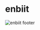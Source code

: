 # enbiit
![enbiit footer](https://user-images.githubusercontent.com/95315609/169147795-2bad1217-18fa-4001-9304-aa24c2f2ff57.jpg)
